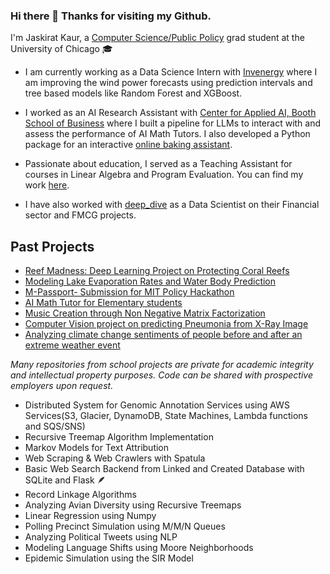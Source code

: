 ### Hi there 👋 Thanks for visiting my Github.

<!--
**jaskcodes/jaskcodes** is a ✨ _special_ ✨ repository because its `README.md` (this file) appears on your GitHub profile.


-->
I'm Jaskirat Kaur, a [Computer Science/Public Policy](https://capp.uchicago.edu/) grad student at the University of Chicago 🎓

- I am currently working as a Data Science Intern with [Invenergy](https://invenergy.com/) where I am improving the wind power forecasts using prediction intervals and tree based models like Random Forest and XGBoost.
- I worked as an AI Research Assistant with [Center for Applied AI, Booth School of Business](https://www.chicagobooth.edu/research/center-for-applied-artificial-intelligence) where I built a pipeline for LLMs to interact with and assess the performance of AI Math Tutors. I also developed a Python package for an interactive [online baking assistant](http://cookies-ui.s3-website-us-east-1.amazonaws.com/home).
- Passionate about education, I served as a Teaching Assistant for courses in Linear Algebra and Program Evaluation. You can find my work [here](https://github.com/jaskcodes/TAship-work).

- I have also worked with [deep_dive](https://dive.ai/) as a Data Scientist on their Financial sector and FMCG projects.
## Past Projects
- [Reef Madness: Deep Learning Project on Protecting Coral Reefs](https://github.com/QilinZhou56/VME_Detector/tree/main)
- [Modeling Lake Evaporation Rates and Water Body Prediction](https://github.com/jaskcodes/lake-my-breadth-away/tree/main)
- [M-Passport- Submission for MIT Policy Hackathon](https://github.com/jaskcodes/MIT-Policy-Hackathon)
- [AI Math Tutor for Elementary students](https://github.com/jaskcodes/mathlete)
- [Music Creation through Non Negative Matrix Factorization](https://github.com/jaskcodes/NMF-Music-Project/tree/main)
- [Computer Vision project on predicting Pneumonia from X-Ray Image](https://github.com/ethanarsht/detective-dogs/tree/main)
- [Analyzing climate change sentiments of people before and after an extreme weather event](https://github.com/uchicago-capp122-spring23/30122-project-hot-or-not)
 
_Many repositories from school projects are private for academic integrity and intellectual property purposes. Code can be shared with prospective employers upon request._

- Distributed System for Genomic Annotation Services using AWS Services(S3, Glacier, DynamoDB, State Machines, Lambda functions and SQS/SNS)
- Recursive Treemap Algorithm Implementation
- Markov Models for Text Attribution
- Web Scraping & Web Crawlers with Spatula
- Basic Web Search Backend from Linked and Created Database with SQLite and Flask 🪶
- Record Linkage Algorithms
- Analyzing Avian Diversity using Recursive Treemaps
- Linear Regression using Numpy
- Polling Precinct Simulation using M/M/N Queues
- Analyzing Political Tweets using NLP
- Modeling Language Shifts using Moore Neighborhoods
- Epidemic Simulation using the SIR Model
